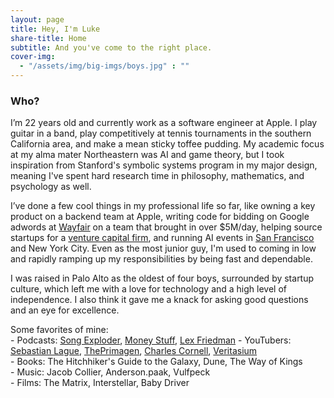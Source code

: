 ```yaml
---
layout: page
title: Hey, I'm Luke
share-title: Home
subtitle: And you've come to the right place.
cover-img:
  - "/assets/img/big-imgs/boys.jpg" : ""
---
```

### Who?

I’m 22 years old and currently work as a software engineer at Apple. I play guitar in a band, play competitively at tennis tournaments in the southern California area, and make a mean sticky toffee pudding. My academic focus at my alma mater Northeastern was AI and game theory, but I took inspiration from Stanford's symbolic systems program in my major design, meaning I've spent hard research time in philosophy, mathematics, and psychology as well. 

I’ve done a few cool things in my professional life so far, like owning a key product on a backend team at Apple, writing code for bidding on Google adwords at <a href="/pages/wayfair">Wayfair</a> on a team that brought in over $5M/day, helping source startups for a <a href="/pages/boom">venture capital firm</a>, and running AI events in <a href="/pages/ollms">San Francisco</a> and New York City. Even as the most junior guy, I'm used to coming in low and rapidly ramping up my responsibilities by being fast and dependable.

I was raised in Palo Alto as the oldest of four boys, surrounded by startup culture, which left me with a love for technology and a high level of independence. I also think it gave me a knack for asking good questions and an eye for excellence. 

<div class="favorite-list">
  <span>Some favorites of mine:</span><br>
  <span>- Podcasts: <a href="https://open.spotify.com/show/10lMwCjvzLCLwth2AW6cLG?si=a00b3722090a4486" target=_blank>Song Exploder</a>, <a href="https://open.spotify.com/show/11yAA5VXm0IJeZoKL4Fqah?si=2ac3b43752b84d2c" target=_blank>Money Stuff</a>, <a href="https://open.spotify.com/show/2MAi0BvDc6GTFvKFPXnkCL?si=77d2683a543a4744" target=_blank>Lex Friedman</a></span>
  <span>- YouTubers: <a href="https://www.youtube.com/c/SebastianLague" target=_blank>Sebastian Lague</a>, <a href="https://www.youtube.com/c/theprimeagen" target=_blank>ThePrimagen</a>, <a href="https://www.youtube.com/@CharlesCornellStudios" target=_blank>Charles Cornell</a>, <a href="https://www.youtube.com/@veritasium" target=_blank>Veritasium</a></span><br>
  <span>- Books: The Hitchhiker's Guide to the Galaxy, Dune, The Way of Kings</span><br>
  <span>- Music: Jacob Collier, Anderson.paak, Vulfpeck</span><br>
  <span>- Films: The Matrix, Interstellar, Baby Driver</span>
</div>
